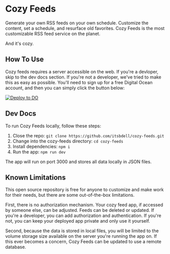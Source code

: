 # Cozy Feeds
Generate your own RSS feeds on your own schedule. Customize the content, set a schedule, and resurface old favorites. Cozy Feeds is the most customizable RSS feed service on the planet. 

And it's cozy. 

## How To Use
Cozy feeds requires a server accessible on the web. If you're a devloper, skip to the dev docs section. If you're not a developer, we've tried to make this as easy as possible. You'll need to sign up for a free Digital Ocean account, and then you can simply click the button below: 

[![Deploy to DO](https://www.deploytodo.com/do-btn-blue.svg)](https://cloud.digitalocean.com/apps/new?repo=https://github.com/itsbdell/cozy-feeds/tree/main)

## Dev Docs

To run Cozy Feeds locally, follow these steps: 

1. Close the repo: `git clone https://github.com/itsbdell/cozy-feeds.git`
2. Change into the cozy-feeds directory: `cd cozy-feeds`
3. Install dependencies: `npm i`
4. Run the app: `npm run dev`

The app will run on port 3000 and stores all data locally in JSON files. 

## Known Limitations
This open source repository is free for anyone to customize and make work for their needs, but there are some out-of-the-box limitations. 

First, there is no authorization mechanism. Your cozy feed app, if accessed by someone else, can be adjusted. Feeds can be deleted or updated. If you're a developer, you can add authorization and authentication. If you're not, you can keep your deployed app private and only use it yourself. 

Second, because the data is stored in local files, you will be limited to the volume storage size available on the server you're running the app on. If this ever becomes a concern, Cozy Feeds can be updated to use a remote database. 